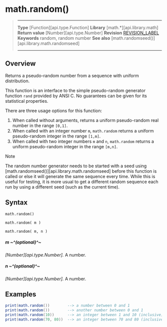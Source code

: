 # math.random()

> --------------------- ------------------------------------------------------------------------------------------
> __Type__              [Function][api.type.Function]
> __Library__           [math.*][api.library.math]
> __Return value__      [Number][api.type.Number]
> __Revision__          [REVISION_LABEL](REVISION_URL)
> __Keywords__          random, random number
> __See also__          [math.randomseed()][api.library.math.randomseed]
> --------------------- ------------------------------------------------------------------------------------------


## Overview

Returns a pseudo-random number from a sequence with uniform distribution.

This function is an interface to the simple pseudo-random generator function `rand` provided by ANSI C. No guarantees can be given for its statistical properties.

There are three usage options for this function:

1. When called without arguments, returns a uniform <nobr>pseudo-random</nobr> real number in the range `[0,1]`. 
2. When called with an integer number `m`, `math.random` returns a uniform <nobr>pseudo-random</nobr> integer in the range `[1,m]`.
3. When called with two integer numbers `m` and `n`, `math.random` returns a uniform <nobr>pseudo-random</nobr> integer in the range `[m,n]`.

<div class="guide-notebox">
<div class="notebox-title">Note</div>

The random number generator needs to be started with a seed using [math.randomseed()][api.library.math.randomseed] before this function is called or else it will generate the same sequence every time.  While this is useful for testing, it is more usual to get a different random sequence each run by using a different seed <nobr>(such as the current time)</nobr>.

</div>


## Syntax

	math.random()

	math.random( m )

	math.random( m, n )

##### m ~^(optional)^~
_[Number][api.type.Number]._ A number.

##### n ~^(optional)^~
_[Number][api.type.Number]._ A number.

## Examples

``````lua
print(math.random())        --> a number between 0 and 1
print(math.random())        --> another number between 0 and 1
print(math.random(10))      --> an integer between 1 and 10 (inclusive)
print(math.random(70, 80))  --> an integer between 70 and 80 (inclusive)
``````
